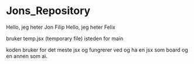 # Jons_Repository
 
Hello, jeg heter Jon Filip
Hello, jeg heter Felix

bruker temp.jsx (temporary file) isteden for main

koden bruker for det meste jsx og fungrerer ved og ha en jsx som board og en annen som ai.

